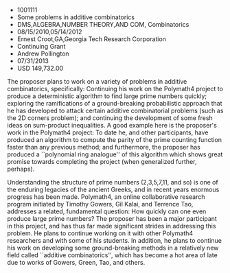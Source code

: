 
* 1001111
* Some problems in additive combinatorics
* DMS,ALGEBRA,NUMBER THEORY,AND COM, Combinatorics
* 08/15/2010,05/14/2012
* Ernest Croot,GA,Georgia Tech Research Corporation
* Continuing Grant
* Andrew Pollington
* 07/31/2013
* USD 149,732.00

The proposer plans to work on a variety of problems in additive combinatorics,
specifically: Continuing his work on the Polymath4 project to produce a
deterministic algorithm to find large prime numbers quickly; exploring the
ramifications of a ground-breaking probabilistic approach that he has developed
to attack certain additive combinatorial problems (such as the 2D corners
problem); and continuing the development of some fresh ideas on sum-product
inequalities. A good example here is the proposer's work in the Polymath4
project: To date he, and other participants, have produced an algorithm to
compute the parity of the prime counting function faster than any previous
method; and furthermore, the proposer has produced a ``polynomial ring
analogue'' of this algorithm which shows great promise towards completing the
project (when generalized further, perhaps).

Understanding the structure of prime numbers (2,3,5,7,11, and so) is one of the
enduring legacies of the ancient Greeks, and in recent years enormous progress
has been made. Polymath4, an online collaborative research program initiated by
Timothy Gowers, Gil Kalai, and Terrence Tao, addresses a related, fundamental
question: How quickly can one even produce large prime numbers? The proposer has
been a major participant in this project, and has thus far made significant
strides in addressing this problem. He plans to continue working on it with
other Polymath4 researchers and with some of his students. In addition, he plans
to continue his work on developing some ground-breaking methods in a relatively
new field called ``additive combinatorics'', which has become a hot area of late
due to works of Gowers, Green, Tao, and others.
